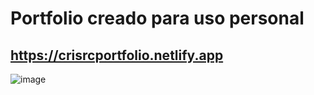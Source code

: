 # Portfolio creado para uso personal 
## https://crisrcportfolio.netlify.app

![image](https://github.com/user-attachments/assets/a73d55ff-7cc6-4c88-9720-bbdc81d86670)
